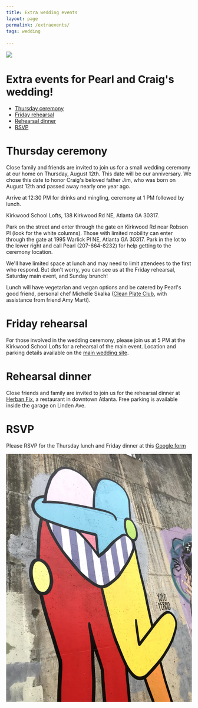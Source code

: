 ```yaml
---
title: Extra wedding events
layout: page
permalink: /extraevents/
tags: wedding

---
```


![](/images/beach_ride.png)

# Extra events for Pearl and Craig's wedding!
<!-- TOC depthFrom:1 depthTo:6 withLinks:1 updateOnSave:1 orderedList:0 -->

- [Thursday ceremony](#thursday-ceremony)
- [Friday rehearsal](#friday-rehearsal)
- [Rehearsal dinner](#rehearsal-dinner)
- [RSVP](#rsvp)

<!-- /TOC -->

# Thursday ceremony
Close family and friends are invited to join us for a small wedding ceremony at our home on Thursday, August 12th. This date will be our anniversary. We chose this date to honor Craig's beloved father Jim, who was born on August 12th and passed away nearly one year ago.

Arrive at 12:30 PM for drinks and mingling, ceremony at 1 PM followed by lunch.

Kirkwood School Lofts, 138 Kirkwood Rd NE, Atlanta GA 30317.

Park on the street and enter through the gate on Kirkwood Rd near Robson Pl (look for the white columns). Those with limited mobility can enter through the gate at 1995 Warlick Pl NE, Atlanta GA 30317. Park in the lot to the lower right and call Pearl (207-664-8232) for help getting to the ceremony location.

We'll have limited space at lunch and may need to limit attendees to the first who respond. But don't worry, you can see us at the Friday rehearsal, Saturday main event, and Sunday brunch!

Lunch will have vegetarian and vegan options and be catered by Pearl's good friend, personal chef Michelle Skalka ([Clean Plate Club](https://www.cleanplateclubatl.com/), with assistance from friend Amy Marti).

# Friday rehearsal
For those involved in the wedding ceremony, please join us at 5 PM at the Kirkwood School Lofts for a rehearsal of the main event. Location and parking details available on the [main wedding site](https://pearlryder.github.io/wedding/#the-short-and-sweet-version).

# Rehearsal dinner
Close friends and family are invited to join us for the rehearsal dinner at [Herban Fix](http://herbanfix.com/), a restaurant in downtown Atlanta. Free parking is available inside the garage on Linden Ave.

# RSVP
Please RSVP for the Thursday lunch and Friday dinner at this [Google form](https://docs.google.com/forms/d/e/1FAIpQLScKpGMSvEn3YqhEYLNbN7_GK63sF470oN9lWxPEmyjL_dcxhg/viewform) 

![](/images/love.jpeg)
